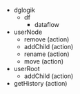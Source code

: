 * dglogik
  * df
    * dataflow
* userNode
  * remove (action)
  * addChild (action)
  * rename (action)
  * move (action)
* userRoot
  * addChild (action)
* getHistory (action)